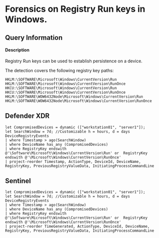 # Forensics on Registry Run keys in Windows. 

## Query Information

#### Description
Registry Run keys can be used to establish persistence on a device. 

The detection covers the following registry key paths:

```
HKLM:\SOFTWARE\Microsoft\Windows\CurrentVersion\Run
HKLM:\SOFTWARE\Microsoft\Windows\CurrentVersion\RunOnce
HKCU:\SOFTWARE\Microsoft\Windows\CurrentVersion\Run
HKCU:\SOFTWARE\Microsoft\Windows\CurrentVersion\RunOnce
HKLM:\SOFTWARE\WOW6432Node\Microsoft\Windows\CurrentVersion\Run
HKLM:\SOFTWARE\WOW6432Node\Microsoft\Windows\CurrentVersion\RunOnce
```

## Defender XDR
```KQL
let CompromisedDevices = dynamic (["workstation01", "server1"]);
let SearchWindow = 7d; //Customizable h = hours, d = days
DeviceRegistryEvents
| where Timestamp > ago(SearchWindow)
| where DeviceName has_any (CompromisedDevices)
| where RegistryKey endswith @'\Software\Microsoft\Windows\CurrentVersion\Run' or  RegistryKey endswith @'\Microsoft\Windows\CurrentVersion\RunOnce'
| project-reorder Timestamp, ActionType, DeviceId, DeviceName, RegistryKey, PreviousRegistryValueData, InitiatingProcessCommandLine
```

## Sentinel
```KQL
let CompromisedDevices = dynamic (["workstation01", "server1"]);
let SearchWindow = 7d; //Customizable h = hours, d = days
DeviceRegistryEvents
| where Timestamp > ago(SearchWindow)
| where DeviceName has_any (CompromisedDevices)
| where RegistryKey endswith @'\Software\Microsoft\Windows\CurrentVersion\Run' or  RegistryKey endswith @'\Microsoft\Windows\CurrentVersion\RunOnce'
| project-reorder TimeGenerated, ActionType, DeviceId, DeviceName, RegistryKey, PreviousRegistryValueData, InitiatingProcessCommandLine
```
